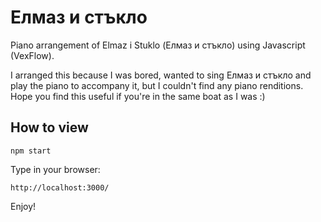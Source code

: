# Елмаз и стъкло

Piano arrangement of Elmaz i Stuklo (Елмаз и стъкло) using Javascript (VexFlow). <br/>

I arranged this because I was bored, wanted to sing Елмаз и стъкло and play the piano to accompany it, but I couldn't find any piano renditions. Hope you find this useful if you're in the same boat as I was :)

## How to view
```
npm start
```
Type in your browser:

```
http://localhost:3000/
``` 
Enjoy!